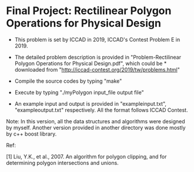 Final Project: Rectilinear Polygon Operations for Physical Design
=================================================================

* This problem is set by ICCAD in 2019, ICCAD's Contest Problem E in 2019.

* The detailed problem description is provided in "Problem-Rectilinear Polygon Operations for Physical Design.pdf", which could be * downloaded from "http://iccad-contest.org/2019/tw/problems.html"

* Compile the source codes by typing "make"

* Execute by typing "./myPolygon input_file output file"

* An example input and output is provided in "exampleinput.txt", "exampleoutput.txt" respectively. All the format follows ICCAD Contest.

Note: In this version, all the data structures and algorithms were designed by myself. Another version provided in another directory was done mostly by c++ boost library.

Ref:

[1]  Liu, Y.K., et al., 2007. An algorithm for polygon clipping, and for determining polygon intersections and unions. 
